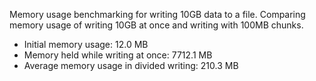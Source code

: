 Memory usage benchmarking for writing 10GB data to a file.
Comparing memory usage of writing 10GB at once and writing with 100MB chunks.

- Initial memory usage: 12.0 MB
- Memory held while writing at once: 7712.1 MB
- Average memory usage in divided writing: 210.3 MB
